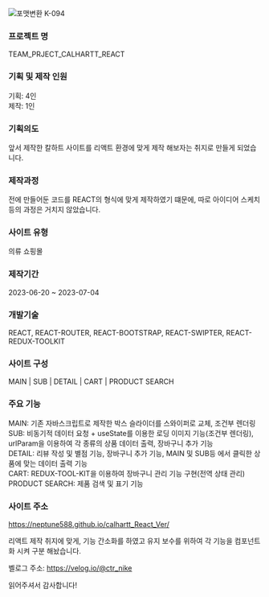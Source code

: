 ![포맷변환 K-094](https://github.com/neptune588/team_project_calhart/assets/112179258/26ee468c-c032-4322-b961-adefc9b46789)


### 프로젝트 명 
TEAM_PRJECT_CALHARTT_REACT 

### 기획 및 제작 인원 
기획: 4인 <br/>
제작: 1인

### 기획의도
앞서 제작한 칼하트 사이트를 리액트 환경에 맞게 제작 해보자는 취지로 만들게 되었습니다.

### 제작과정
전에 만들어둔 코드를 REACT의 형식에 맞게 제작하였기 떄문에, 따로 아이디어 스케치등의 과정은 거치지 않았습니다.

### 사이트 유형
의류 쇼핑몰

### 제작기간
2023-06-20 ~ 2023-07-04 

### 개발기술
REACT, REACT-ROUTER, REACT-BOOTSTRAP, REACT-SWIPTER, REACT-REDUX-TOOLKIT

### 사이트 구성
MAIN | SUB | DETAIL | CART | PRODUCT SEARCH

### 주요 기능
MAIN: 기존 자바스크립트로 제작한 박스 슬라이더를 스와이퍼로 교체, 조건부 렌더링 <br />
SUB: 비동기적 데이터 요청 + useState를 이용한 로딩 이미지 기능(조건부 렌더링), urlParam을 이용하여 각 종류의 상품 데이터 출력, 장바구니 추가 기능<br />
DETAIL: 리뷰 작성 및 별점 기능, 장바구니 추가 기능, MAIN 및 SUB등 에서 클릭한 상품에 맞는 데이터 출력 기능 <br />
CART: REDUX-TOOL-KIT을 이용하여 장바구니 관리 기능 구현(전역 상태 관리) <br />
PRODUCT SEARCH: 제품 검색 및 표기 기능

### 사이트 주소
https://neptune588.github.io/calhartt_React_Ver/

리액트 제작 취지에 맞게, 기능 간소화를 하였고 유지 보수를 위하여 각 기능을 컴포넌트화 시켜 구분 해놨습니다.

벨로그 주소: https://velog.io/@ctr_nike

읽어주셔서 감사합니다!
